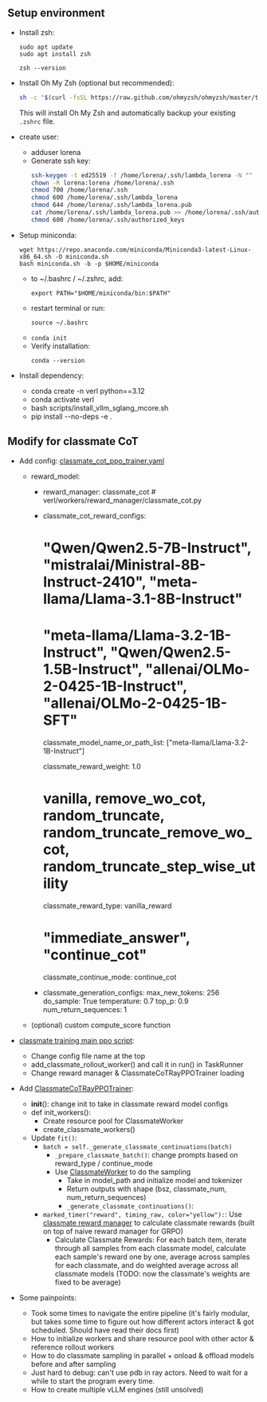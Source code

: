 

## Setup environment
- Install zsh:
  ```
  sudo apt update
  sudo apt install zsh

  zsh --version
  ```
- Install Oh My Zsh (optional but recommended):
  ```bash
  sh -c "$(curl -fsSL https://raw.github.com/ohmyzsh/ohmyzsh/master/tools/install.sh)"
  ```
  This will install Oh My Zsh and automatically backup your existing `.zshrc` file.


- create user:
  - adduser lorena
  - Generate ssh key:
    ```bash
    ssh-keygen -t ed25519 -f /home/lorena/.ssh/lambda_lorena -N ""
    chown -R lorena:lorena /home/lorena/.ssh
    chmod 700 /home/lorena/.ssh
    chmod 600 /home/lorena/.ssh/lambda_lorena
    chmod 644 /home/lorena/.ssh/lambda_lorena.pub
    cat /home/lorena/.ssh/lambda_lorena.pub >> /home/lorena/.ssh/authorized_keys
    chmod 600 /home/lorena/.ssh/authorized_keys
    ```

- Setup miniconda:
  ```
  wget https://repo.anaconda.com/miniconda/Miniconda3-latest-Linux-x86_64.sh -O miniconda.sh
  bash miniconda.sh -b -p $HOME/miniconda
  ```
  - to ~/.bashrc / ~/.zshrc, add:
    ```
    export PATH="$HOME/miniconda/bin:$PATH"
    ```
  - restart terminal or run:
    ```
    source ~/.bashrc
    ```
  - ```conda init```
  - Verify installation:
    ```
    conda --version
    ```

- Install dependency:
  - conda create -n verl python==3.12
  - conda activate verl
  - bash scripts/install_vllm_sglang_mcore.sh
  - pip install --no-deps -e .


## Modify for classmate CoT

- Add config: [classmate_cot_ppo_trainer.yaml](verl/trainer/config/classmate_cot_ppo_trainer.yaml)
  - reward_model:
    - reward_manager: classmate_cot     # verl/workers/reward_manager/classmate_cot.py

    - classmate_cot_reward_configs:
      # "Qwen/Qwen2.5-7B-Instruct", "mistralai/Ministral-8B-Instruct-2410", "meta-llama/Llama-3.1-8B-Instruct"
      # "meta-llama/Llama-3.2-1B-Instruct", "Qwen/Qwen2.5-1.5B-Instruct", "allenai/OLMo-2-0425-1B-Instruct", "allenai/OLMo-2-0425-1B-SFT"
      classmate_model_name_or_path_list: ["meta-llama/Llama-3.2-1B-Instruct"]

      classmate_reward_weight: 1.0

      # vanilla, remove_wo_cot, random_truncate, random_truncate_remove_wo_cot, random_truncate_step_wise_utility
      classmate_reward_type: vanilla_reward

      # "immediate_answer", "continue_cot"
      classmate_continue_mode: continue_cot
    
    - classmate_generation_configs:
      max_new_tokens: 256
      do_sample: True
      temperature: 0.7
      top_p: 0.9
      num_return_sequences: 1

  - (optional) custom compute_score function
- [classmate training main ppo script](verl/trainer/classmate_cot_main_ppo.py):
  - Change config file name at the top
  - add_classmate_rollout_worker() and call it in run() in TaskRunner
  - Change reward manager & ClassmateCoTRayPPOTrainer loading
- Add [ClassmateCoTRayPPOTrainer](verl/trainer/ppo/classmate_cot_ray_trainer.py):
  - __init__(): change init to take in classmate reward model configs
  - def init_workers():
    - Create resource pool for ClassmateWorker
    - create_classmate_workers()
  - Update ```fit()```:
    - ```batch = self._generate_classmate_continuations(batch)```
      - ```_prepare_classmate_batch()```: change prompts based on reward_type / continue_mode
      - Use [ClassmateWorker](verl/workers/classmate_workers.py) to do the sampling
        - Take in model_path and initialize model and tokenizer
        - Return outputs with shape (bsz, classmate_num, num_return_sequences)
        - ```_generate_classmate_continuations()```: 
    - ```marked_timer("reward", timing_raw, color="yellow"):```: 
      Use [classmate reward manager](verl/workers/reward_manager/classmate_cot_rm.py) to calculate classmate rewards (built on top of naive reward manager for GRPO)
      - Calculate Classmate Rewards: For each batch item, iterate through all samples from each classmate model, calculate each sample's reward one by one, average across samples for each classmate, and do weighted average across all classmate models (TODO: now the classmate's weights are fixed to be average)


- Some painpoints:
  - Took some times to navigate the entire pipeline (it's fairly modular, but takes some time to figure out how different actors interact & got scheduled. Should have read their docs first)
  - How to initialize workers and share resource pool with other actor & reference rollout workers
  - How to do classmate sampling in parallel + onload & offload models before and after sampling
  - Just hard to debug: can't use pdb in ray actors. Need to wait for a while to start the program every time.
  - How to create multiple vLLM engines (still unsolved)